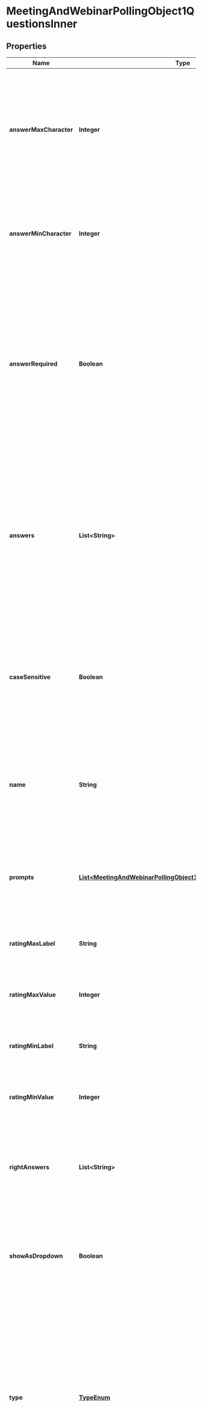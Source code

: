 

# MeetingAndWebinarPollingObject1QuestionsInner


## Properties

| Name | Type | Description | Notes |
|------------ | ------------- | ------------- | -------------|
|**answerMaxCharacter** | **Integer** | The allowed maximum number of characters. This field only applies to &#x60;short_answer&#x60; and &#x60;long_answer&#x60; polls:  * For &#x60;short_answer&#x60; polls, a maximum of 500 characters.  * For &#x60;long_answer&#x60; polls, a maximum of 2,000 characters. |  [optional] |
|**answerMinCharacter** | **Integer** | The allowed minimum number of characters. This field only applies to &#x60;short_answer&#x60; and &#x60;long_answer&#x60; polls. You must provide at least a **one** character minimum value. |  [optional] |
|**answerRequired** | **Boolean** | Whether participants must answer the question:  * &#x60;true&#x60; &amp;mdash; The participant must answer the question.  * &#x60;false&#x60; &amp;mdash; The participant does not need to answer the question.   **Note:**  * When the poll&#39;s &#x60;type&#x60; value is &#x60;1&#x60; (Poll), this value defaults to &#x60;true&#x60;.  * When the poll&#39;s &#x60;type&#x60; value is the &#x60;2&#x60; (Advanced Poll) or &#x60;3&#x60; (Quiz) values, this value defaults to &#x60;false&#x60;. |  [optional] |
|**answers** | **List&lt;String&gt;** | The poll question&#39;s available answers. This field requires a **minimum** of two answers.   * For &#x60;single&#x60; and &#x60;multiple&#x60; polls, you can only provide a maximum of 10 answers.  * For &#x60;matching&#x60; polls, you can only provide a maximum of 16 answers.  * For &#x60;rank_order&#x60; polls, you can only provide a maximum of seven answers. |  [optional] |
|**caseSensitive** | **Boolean** | Whether the correct answer is case sensitive. This field only applies to &#x60;fill_in_the_blank&#x60; polls:  * &#x60;true&#x60; &amp;mdash; The answer is case-sensitive.  * &#x60;false&#x60; &amp;mdash; The answer is not case-sensitive.   This value defaults to &#x60;false&#x60;. |  [optional] |
|**name** | **String** | The poll question, up to 255 characters.   For &#x60;fill_in_the_blank&#x60; polls, this field is the poll&#39;s question. For each value that the user must fill in, ensure that there are the same number of &#x60;right_answers&#x60; values. |  [optional] |
|**prompts** | [**List&lt;MeetingAndWebinarPollingObject1QuestionsInnerPromptsInner&gt;**](MeetingAndWebinarPollingObject1QuestionsInnerPromptsInner.md) | Information about the prompt questions. This field only applies to &#x60;matching&#x60; and &#x60;rank_order&#x60; polls. You **must** provide a minimum of two prompts, up to a maximum of 10 prompts. |  [optional] |
|**ratingMaxLabel** | **String** | The high score label used for the &#x60;rating_max_value&#x60; field.   This field only applies to the &#x60;rating_scale&#x60; poll. |  [optional] |
|**ratingMaxValue** | **Integer** | The rating scale&#39;s maximum value, up to a maximum value of 10.   This field only applies to the &#x60;rating_scale&#x60; poll. |  [optional] |
|**ratingMinLabel** | **String** | The low score label used for the &#x60;rating_min_value&#x60; field.   This field only applies to the &#x60;rating_scale&#x60; poll. |  [optional] |
|**ratingMinValue** | **Integer** | The rating scale&#39;s minimum value. This value cannot be less than zero.   This field only applies to the &#x60;rating_scale&#x60; poll. |  [optional] |
|**rightAnswers** | **List&lt;String&gt;** | The poll question&#39;s correct answer(s). This field is **required** if the poll&#39;s &#x60;type&#x60; value is &#x60;3&#x60; (Quiz).    For &#x60;single&#x60; and &#x60;matching&#x60; polls, this field only accepts one answer. |  [optional] |
|**showAsDropdown** | **Boolean** | Whether to display the radio selection as a drop-down box:  * &#x60;true&#x60; &amp;mdash; Show as a drop-down box.  * &#x60;false&#x60; &amp;mdash; Do not show as a drop-down box.   This value defaults to &#x60;false&#x60;. |  [optional] |
|**type** | [**TypeEnum**](#TypeEnum) | The poll&#39;s question and answer type:  * &#x60;single&#x60; &amp;mdash; Single choice.  * &#x60;multiple&#x60; &amp;mdash; Multiple choice.  * &#x60;matching&#x60; &amp;mdash; Matching.  * &#x60;rank_order&#x60; &amp;mdash; Rank order.  * &#x60;short_answer&#x60; &amp;mdash; Short answer.  * &#x60;long_answer&#x60; &amp;mdash; Long answer.  * &#x60;fill_in_the_blank&#x60; &amp;mdash; Fill in the blank.  * &#x60;rating_scale&#x60; &amp;mdash; Rating scale. |  [optional] |



## Enum: TypeEnum

| Name | Value |
|---- | -----|
| SINGLE | &quot;single&quot; |
| MULTIPLE | &quot;multiple&quot; |
| MATCHING | &quot;matching&quot; |
| RANK_ORDER | &quot;rank_order&quot; |
| SHORT_ANSWER | &quot;short_answer&quot; |
| LONG_ANSWER | &quot;long_answer&quot; |
| FILL_IN_THE_BLANK | &quot;fill_in_the_blank&quot; |
| RATING_SCALE | &quot;rating_scale&quot; |



